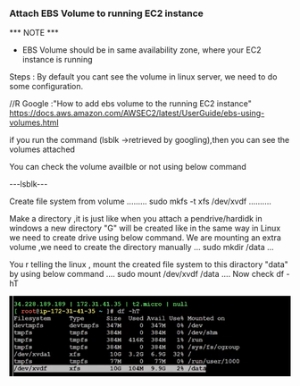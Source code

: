 ### Attach EBS Volume to running EC2 instance

*** NOTE ***

* EBS Volume should be in same availability zone, where your EC2 instance is running 

Steps :
By default you cant see the volume in linux server, we need to do some configuration.

//R Google :"How to add ebs  volume to the running EC2 instance"
https://docs.aws.amazon.com/AWSEC2/latest/UserGuide/ebs-using-volumes.html

if you run the command (lsblk ->retrieved by googling),then you can see the volumes attached

You can check the volume availble or not using below command

---lsblk---

Create file system from volume
.........
sudo mkfs -t xfs /dev/xvdf
..........

Make a directory ,it is just like when you attach a pendrive/hardidk in windows a new directory "G" will be created like in the same way in Linux we need to create drive using below command.
We are mounting an extra volume ,we need to create the directory manually
...
sudo mkdir /data
...


You r telling the linux , mount the created file system to this diractory "data" by using below command
....
sudo mount /dev/xvdf /data
....
Now check df -hT

![Alt text](image.png)
